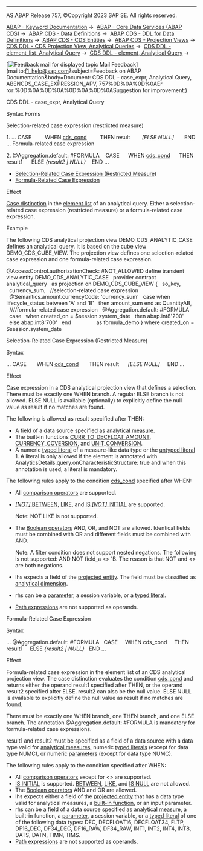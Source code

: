   

* * *

AS ABAP Release 757, ©Copyright 2023 SAP SE. All rights reserved.

[ABAP - Keyword Documentation](javascript:call_link\('abenabap.htm'\)) →  [ABAP - Core Data Services (ABAP CDS)](javascript:call_link\('abencds.htm'\)) →  [ABAP CDS - Data Definitions](javascript:call_link\('abencds_entities.htm'\)) →  [ABAP CDS - DDL for Data Definitions](javascript:call_link\('abencds_f1_ddl_syntax.htm'\)) →  [ABAP CDS - CDS Entities](javascript:call_link\('abencds_view_entity.htm'\)) →  [ABAP CDS - Projection Views](javascript:call_link\('abencds_proj_views.htm'\)) →  [CDS DDL - CDS Projection View, Analytical Queries](javascript:call_link\('abencds_analytical_query_apv.htm'\)) →  [CDS DDL - element\_list, Analytical Query](javascript:call_link\('abencds_element_list_apv.htm'\)) →  [CDS DDL - element, Analytical Query](javascript:call_link\('abencds_element_apv.htm'\)) → 

 [![](Mail.gif?object=Mail.gif&sap-language=EN "Feedback mail for displayed topic") Mail Feedback](mailto:f1_help@sap.com?subject=Feedback on ABAP Documentation&body=Document: CDS DDL - case_expr, Analytical Query, ABENCDS_CASE_EXPRESSION_APV, 757%0D%0A%0D%0AEr
ror:%0D%0A%0D%0A%0D%0A%0D%0ASuggestion for improvement:)

CDS DDL - case\_expr, Analytical Query

Syntax Forms

Selection-related case expression (restricted measure)

1\. ... CASE
        WHEN [cds\_cond](javascript:call_link\('abencds_conditional_expression_v2.htm'\))
        THEN result
       *\[*ELSE NULL*\]*
      END ...
Formula-related case expression

2\. @Aggregation.default: #FORMULA
   CASE
     WHEN [cds\_cond](javascript:call_link\('abencds_conditional_expression_v2.htm'\))
     THEN result1
     ELSE *{*result2 *|* NULL*}*
   END ...

-   [Selection-Related Case Expression (Restricted Measure)](#@@ITOC@@ABENCDS_CASE_EXPRESSION_APV_1)
-   [Formula-Related Case Expression](#@@ITOC@@ABENCDS_CASE_EXPRESSION_APV_2)

Effect

[Case distinction](javascript:call_link\('abencase_distinction_glosry.htm'\) "Glossary Entry") in the [element list](javascript:call_link\('abencds_element_list_apv.htm'\)) of an analytical query. Either a selection-related case expression (restricted measure) or a formula-related case expression.

Example

The following CDS analytical projection view DEMO\_CDS\_ANALYTIC\_CASE defines an analytical query. It is based on the cube view DEMO\_CDS\_CUBE\_VIEW. The projection view defines one selection-related case expression and one formula-related case expression.

@AccessControl.authorizationCheck: #NOT\_ALLOWED
define transient view entity DEMO\_CDS\_ANALYTIC\_CASE
  provider contract analytical\_query
  as projection on DEMO\_CDS\_CUBE\_VIEW
{
  so\_key,
  currency\_sum,
  //selection-related case expression
  @Semantics.amount.currencyCode: 'currency\_sum'
  case when lifecycle\_status between 'A' and 'B'
  then amount\_sum end as QuantityAB,
  ////formula-related case expression
  @Aggregation.default: #FORMULA
  case
  when created\_on = $session.system\_date
  then abap.int8'200'
  else abap.int8'700'
  end                 as formula\_demo
}
where created\_on = $session.system\_date

Selection-Related Case Expression (Restricted Measure)   

Syntax

... CASE
      WHEN [cds\_cond](javascript:call_link\('abencds_conditional_expression_v2.htm'\))
      THEN result
     *\[*ELSE NULL*\]*
    END ...

Effect

Case expression in a CDS analytical projection view that defines a selection. There must be exactly one WHEN branch. A regular ELSE branch is not allowed. ELSE NULL is available (optionally) to explicitly define the null value as result if no matches are found.

The following is allowed as result specified after THEN:

-   A field of a data source specified as [analytical measure](javascript:call_link\('abencds_measure_glosry.htm'\) "Glossary Entry").
-   The built-in functions [CURR\_TO\_DECFLOAT\_AMOUNT](javascript:call_link\('abencds_conv_func_unit_curr_v2.htm'\)), [CURRENCY\_COVERSION](javascript:call_link\('abencds_conv_func_unit_curr_v2.htm'\)), and [UNIT\_CONVERSION](javascript:call_link\('abencds_conv_func_unit_curr_v2.htm'\)).
-   A numeric [typed literal](javascript:call_link\('abencds_typed_literal_v2.htm'\)) of a measure-like data type or the [untyped literal](javascript:call_link\('abencds_untyped_literal_v2.htm'\)) 1. A literal is only allowed if the element is annotated with AnalyticsDetails.query.onCharacteristicStructure: true and when this annotation is used, a literal is mandatory.

The following rules apply to the condition [cds\_cond](javascript:call_link\('abencds_conditional_expression_v2.htm'\)) specified after WHEN:

-   All [comparison operators](javascript:call_link\('abencds_cond_expr_comp_v2.htm'\)) are supported.
-   [*\[*NOT*\]* BETWEEN](javascript:call_link\('abencds_cond_expr_betw_v2.htm'\)), [LIKE](javascript:call_link\('abencds_cond_expr_like_v2.htm'\)), and [IS *\[*NOT*\]* INITIAL](javascript:call_link\('abencds_cond_expr_initial_v2.htm'\)) are supported.
    
    Note: NOT LIKE is not supported.
    
-   The [Boolean operators](javascript:call_link\('abenboolean_operator_glosry.htm'\) "Glossary Entry") AND, OR, and NOT are allowed. Identical fields must be combined with OR and different fields must be combined with AND.
    
    Note: A filter condition does not support nested negations. The following is not supported: AND NOT field\_a <> 'B. The reason is that NOT and <> are both negations.
    
-   lhs expects a field of the [projected entity](javascript:call_link\('abencds_pv_projected_entity_glosry.htm'\) "Glossary Entry"). The field must be classified as [analytical dimension](javascript:call_link\('abencds_dimension_glosry.htm'\) "Glossary Entry").
-   rhs can be a [parameter](javascript:call_link\('abencds_parameter_list_apv.htm'\)), a session variable, or a [typed literal](javascript:call_link\('abencds_typed_literal_v2.htm'\)).
-   [Path expressions](javascript:call_link\('abencds_element_apv.htm'\)) are not supported as operands.

Formula-Related Case Expression   

Syntax

...
@Aggregation.default: #FORMULA
  CASE
    WHEN cds\_cond
    THEN result1
    ELSE *{*result2 *|* NULL*}*
  END ...

Effect

Formula-related case expression in the element list of an CDS analytical projection view. The case distinction evaluates the condition [cds\_cond](javascript:call_link\('abencds_conditional_expression_v2.htm'\)) and returns either the operand result1 specified after THEN, or the operand result2 specified after ELSE. result2 can also be the null value. ELSE NULL is available to explicitly define the null value as result if no matches are found.

There must be exactly one WHEN branch, one THEN branch, and one ELSE branch. The annotation @Aggregation.default: #FORMULA is mandatory for formula-related case expressions.

result1 and result2 must be specified as a field of a data source with a data type valid for [analytical measures](javascript:call_link\('abencds_measure_glosry.htm'\) "Glossary Entry"), numeric [typed literals](javascript:call_link\('abencds_typed_literal_v2.htm'\)) (except for data type NUMC), or numeric [parameters](javascript:call_link\('abencds_f1_param.htm'\)) (except for data type NUMC).

The following rules apply to the condition specified after WHEN:

-   All [comparison operators](javascript:call_link\('abencds_cond_expr_comp_v2.htm'\)) except for <> are supported.
-   [IS INITIAL](javascript:call_link\('abencds_cond_expr_initial_v2.htm'\)) is supported. [BETWEEN](javascript:call_link\('abencds_cond_expr_betw_v2.htm'\)), [LIKE](javascript:call_link\('abencds_cond_expr_like_v2.htm'\)), and [IS NULL](javascript:call_link\('abencds_cond_expr_null_v2.htm'\)) are not allowed.
-   The [Boolean operators](javascript:call_link\('abenboolean_operator_glosry.htm'\) "Glossary Entry") AND and OR are allowed.
-   lhs expects either a field of the [projected entity](javascript:call_link\('abencds_pv_projected_entity_glosry.htm'\) "Glossary Entry") that has a data type valid for analytical measures, a [built-in function](javascript:call_link\('abencds_builtin_functions_v2.htm'\)), or an input parameter.
-   rhs can be a field of a data source specified as [analytical measure](javascript:call_link\('abencds_measure_glosry.htm'\) "Glossary Entry"), a built-in function, a [parameter](javascript:call_link\('abencds_parameter_list_apv.htm'\)), a session variable, or a [typed literal](javascript:call_link\('abencds_typed_literal_v2.htm'\)) of one of the following data types: DEC, DECFLOAT16, DECFLOAT34, FLTP, DF16\_DEC, DF34\_DEC, DF16\_RAW, DF34\_RAW, INT1, INT2, INT4, INT8, DATS, DATN, TIMN, TIMS.
-   [Path expressions](javascript:call_link\('abencds_element_apv.htm'\)) are not supported as operands.